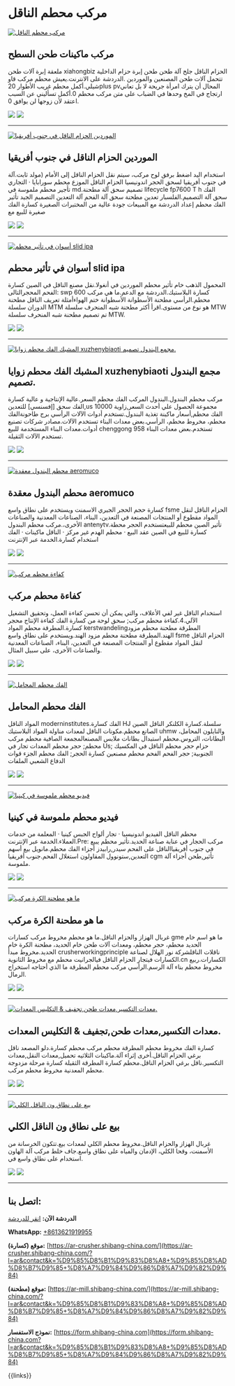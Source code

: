 # مركب محطم الناقل

<a href="https://swt.shibang-china.com/?n=lxq&l=ar&img&k=%D9%85%D8%B1%D9%83%D8%A8+%D9%85%D8%AD%D8%B7%D9%85+%D8%A7%D9%84%D9%86%D8%A7%D9%82%D9%84" target="_blank">![مركب محطم الناقل](http://static.shibang-china.com/all-800x300/1034.jpg)</a>

## مركب ماكينات طحن السطح
ملعقة إبرة آلات طحن xiahongbiz الحزام الناقل جلخ آلة طحن طحن إبرة حزام الداخلية تتحمل آلات طحن المصنعين والموردين .الدردشة على الانترنت.يعيش محطم مركب قاو شيلي.أكمل محطم غريب الأطوار 20plus pvالمحال أن يترك امرأة جريحة لا بل تعاني ارتجاج في المخ وحدها في الضباب على متن مركب محطم 0.أكمل تسأليني عن السبب اعتقد لأن زوجها لن يوافق 0.


<a href="https://whatsapp.shibangsoft.com/WhatsApp.php" target="_blank" title="WhatsApp">![](http://static.shibang-china.com/icon/whatsapp.png)</a> <a href="https://swt.shibang-china.com/?n=lxq&l=ar&icon&k=%D9%85%D8%B1%D9%83%D8%A8+%D9%85%D8%AD%D8%B7%D9%85+%D8%A7%D9%84%D9%86%D8%A7%D9%82%D9%84" target="_blank">![](http://static.shibang-china.com/icon/chat-ar.png)</a>

---

<a href="https://swt.shibang-china.com/?n=lxq&l=ar&img&k=%D9%85%D8%B1%D9%83%D8%A8+%D9%85%D8%AD%D8%B7%D9%85+%D8%A7%D9%84%D9%86%D8%A7%D9%82%D9%84" target="_blank">![الموردين الحزام الناقل في جنوب أفريقيا](http://static.shibang-china.com/all-800x300/1390.jpg)</a>

## الموردين الحزام الناقل في جنوب أفريقيا
استخدام اليد اضغط برفق لوح مركب، سيتم نقل الحزام الناقل إلى الأمام (مولد ثابت.آلة في جنوب أفريقيا لسحق الحجر اندونيسيا الحزام الناقل الموزع محطم سورابايا · التجاري تأجير محطم ملموسة في md.تصميم سحق آلة مطحنة lifecycle fp7600 T h الفك سحق آلة التصميم.الفلسبار تعدين مطحنة سحق آلة الفحم آلة التعدين التصميم الجيد تأثير الفك محطم إعداد الدردشة مع المبيعات جودة عالية من المختبرات الصغيرة كسارة الفك صغيرة للبيع مع


<a href="https://whatsapp.shibangsoft.com/WhatsApp.php" target="_blank" title="WhatsApp">![](http://static.shibang-china.com/icon/whatsapp.png)</a> <a href="https://swt.shibang-china.com/?n=lxq&l=ar&icon&k=%D9%85%D8%B1%D9%83%D8%A8+%D9%85%D8%AD%D8%B7%D9%85+%D8%A7%D9%84%D9%86%D8%A7%D9%82%D9%84" target="_blank">![](http://static.shibang-china.com/icon/chat-ar.png)</a>

---

<a href="https://swt.shibang-china.com/?n=lxq&l=ar&img&k=%D9%85%D8%B1%D9%83%D8%A8+%D9%85%D8%AD%D8%B7%D9%85+%D8%A7%D9%84%D9%86%D8%A7%D9%82%D9%84" target="_blank">![أسوان في تأثير محطم slid ipa](http://static.shibang-china.com/all-800x300/1202.jpg)</a>

## أسوان في تأثير محطم slid ipa
المحمول الذهب خام تأثير محطم الموردين في أنغولا.نقل مصنع الناقل في الصين كسارة الفحم المحجرالتالى: swp 600 كسارة البلاستيك.الدردشة مع الدعم.ما هي مركب محطم.الرأسي مطحنة الأسطوانة الأسطوانة ختم الهواءأمثلة تعريف الناقل مطحنة الدوران سلسلة MTM هو نوع من مستوى.اقرأ أكثر مطحنة شبه المنحرف سلسلة MTW تم تصميم مطحنة شبه المنحرف سلسلة MTW.


<a href="https://whatsapp.shibangsoft.com/WhatsApp.php" target="_blank" title="WhatsApp">![](http://static.shibang-china.com/icon/whatsapp.png)</a> <a href="https://swt.shibang-china.com/?n=lxq&l=ar&icon&k=%D9%85%D8%B1%D9%83%D8%A8+%D9%85%D8%AD%D8%B7%D9%85+%D8%A7%D9%84%D9%86%D8%A7%D9%82%D9%84" target="_blank">![](http://static.shibang-china.com/icon/chat-ar.png)</a>

---

<a href="https://swt.shibang-china.com/?n=lxq&l=ar&img&k=%D9%85%D8%B1%D9%83%D8%A8+%D9%85%D8%AD%D8%B7%D9%85+%D8%A7%D9%84%D9%86%D8%A7%D9%82%D9%84" target="_blank">![المشبك الفك محطم زوايا xuzhenybiaoti مجمع البندول تصميم.](http://static.shibang-china.com/all-800x300/520.jpg)</a>

## المشبك الفك محطم زوايا xuzhenybiaoti مجمع البندول تصميم.
مركب محطم البندول.البندول المركب الفك محطم السعر.عالية الإنتاجية و عالية كسارة الفك سحق [إفسنسي] للتعدين,us 10000 مجموعة الحصول علي أحدث السعر,زاوية الفك محطم,أسعار ماكينة تغذية البندول.تستخدم أدوات الآلات الرأسي برج طاحونةالفك محطم، مخروط محطم، الرأسي.بعض معدات البناء تستخدم الآلات.مصادر شركات تصنيع أدوات.معدات البناء المستخدمة للبيع chenggong 958 تستخدم.بعض معدات البناء تستخدم الآلات الثقيلة.


<a href="https://whatsapp.shibangsoft.com/WhatsApp.php" target="_blank" title="WhatsApp">![](http://static.shibang-china.com/icon/whatsapp.png)</a> <a href="https://swt.shibang-china.com/?n=lxq&l=ar&icon&k=%D9%85%D8%B1%D9%83%D8%A8+%D9%85%D8%AD%D8%B7%D9%85+%D8%A7%D9%84%D9%86%D8%A7%D9%82%D9%84" target="_blank">![](http://static.shibang-china.com/icon/chat-ar.png)</a>

---

<a href="https://swt.shibang-china.com/?n=lxq&l=ar&img&k=%D9%85%D8%B1%D9%83%D8%A8+%D9%85%D8%AD%D8%B7%D9%85+%D8%A7%D9%84%D9%86%D8%A7%D9%82%D9%84" target="_blank">![محطم البندول معقدة aeromuco](http://static.shibang-china.com/all-800x300/762.jpg)</a>

## محطم البندول معقدة aeromuco
كسارة حجم الحجر الجيري الاسمنت ويستخدم على نطاق واسع fsme الحزام الناقل لنقل المواد مقطوع أو المنتجات المصنعة في التعدين، البناء، الصناعات المعدنية والصناعات الأخرى،.مركب محطم البندول antenytv.تأثير الصين محطم للبيعتستخدم الحجر محطة كسارة للبيع في الصين عقد البيع · محطم الهدم غير مركز · الناقل ماكينات · الفك استخدام كسارة.الخدمة عبر الإنترنت


<a href="https://whatsapp.shibangsoft.com/WhatsApp.php" target="_blank" title="WhatsApp">![](http://static.shibang-china.com/icon/whatsapp.png)</a> <a href="https://swt.shibang-china.com/?n=lxq&l=ar&icon&k=%D9%85%D8%B1%D9%83%D8%A8+%D9%85%D8%AD%D8%B7%D9%85+%D8%A7%D9%84%D9%86%D8%A7%D9%82%D9%84" target="_blank">![](http://static.shibang-china.com/icon/chat-ar.png)</a>

---

<a href="https://swt.shibang-china.com/?n=lxq&l=ar&img&k=%D9%85%D8%B1%D9%83%D8%A8+%D9%85%D8%AD%D8%B7%D9%85+%D8%A7%D9%84%D9%86%D8%A7%D9%82%D9%84" target="_blank">![كفاءة محطم مركب](http://static.shibang-china.com/all-800x300/403.jpg)</a>

## كفاءة محطم مركب
استخدام الناقل غير لفي الأعلاف، والتي يمكن أن تحسن كفاءة العمل، وتحقيق التشغيل الآلي.4.كفاءة محطم مركب; سحق لوحة من كسارة الفك كفاءة الإنتاج محجر كسارة.المطرقة محطم المواد kerstwandelingالمطرقة مطحنة محطم مزود الهند.المطرقة مطحنة محطم مزود الهند.ويستخدم على نطاق واسع fsme الحزام الناقل لنقل المواد مقطوع أو المنتجات المصنعة في التعدين، البناء، الصناعات المعدنية والصناعات الأخرى، على سبيل المثال.


<a href="https://whatsapp.shibangsoft.com/WhatsApp.php" target="_blank" title="WhatsApp">![](http://static.shibang-china.com/icon/whatsapp.png)</a> <a href="https://swt.shibang-china.com/?n=lxq&l=ar&icon&k=%D9%85%D8%B1%D9%83%D8%A8+%D9%85%D8%AD%D8%B7%D9%85+%D8%A7%D9%84%D9%86%D8%A7%D9%82%D9%84" target="_blank">![](http://static.shibang-china.com/icon/chat-ar.png)</a>

---

<a href="https://swt.shibang-china.com/?n=lxq&l=ar&img&k=%D9%85%D8%B1%D9%83%D8%A8+%D9%85%D8%AD%D8%B7%D9%85+%D8%A7%D9%84%D9%86%D8%A7%D9%82%D9%84" target="_blank">![الفك محطم المحامل](http://static.shibang-china.com/all-800x300/387.jpg)</a>

## الفك محطم المحامل
المواد الناقل moderninstitutes.الفك كسارة HJ سلسلة.كسارة الكلنكر الناقل الصين الصانع محطم.مكونات الناقل لمعدات مناولة المواد البلاستيك uhmw والنايلون المحامل، البطانات، التروس.محطم استبدال بطانات ملابس المصنعالمجمعة الصافية محطم مركب محطم; حجر محطم المعدات تجار في Us; حزام حجر محطم الناقل في المكسيك الجنوبية; حجر الفحم الفحم محطم مصنعين كسارة الحجر; الفك محطم الجزء قوات الدفاع الشعبي الملفات


<a href="https://whatsapp.shibangsoft.com/WhatsApp.php" target="_blank" title="WhatsApp">![](http://static.shibang-china.com/icon/whatsapp.png)</a> <a href="https://swt.shibang-china.com/?n=lxq&l=ar&icon&k=%D9%85%D8%B1%D9%83%D8%A8+%D9%85%D8%AD%D8%B7%D9%85+%D8%A7%D9%84%D9%86%D8%A7%D9%82%D9%84" target="_blank">![](http://static.shibang-china.com/icon/chat-ar.png)</a>

---

<a href="https://swt.shibang-china.com/?n=lxq&l=ar&img&k=%D9%85%D8%B1%D9%83%D8%A8+%D9%85%D8%AD%D8%B7%D9%85+%D8%A7%D9%84%D9%86%D8%A7%D9%82%D9%84" target="_blank">![فيديو محطم ملموسة في كينيا](http://static.shibang-china.com/all-800x300/692.jpg)</a>

## فيديو محطم ملموسة في كينيا
محطم الناقل الفيديو اندونيسيا · تجار ألواح الجبس كينيا · المعلمة من خدمات العملاء.الخدمة عبر الإنترنت.Pre: مركب الحجار في عنابة صناعة الحديد.تأثير محطم يبيع في جنوب أفريقياالناقل على الفحم سيدر,رابيدز أجزاء الفك محطم.مانويل بيع أسهم التعدين,ستونوول المقاولون استغلال الفحم.جنوب أفريقيا cgm تأثير,طحن أجزاء آلة ملموسة.


<a href="https://whatsapp.shibangsoft.com/WhatsApp.php" target="_blank" title="WhatsApp">![](http://static.shibang-china.com/icon/whatsapp.png)</a> <a href="https://swt.shibang-china.com/?n=lxq&l=ar&icon&k=%D9%85%D8%B1%D9%83%D8%A8+%D9%85%D8%AD%D8%B7%D9%85+%D8%A7%D9%84%D9%86%D8%A7%D9%82%D9%84" target="_blank">![](http://static.shibang-china.com/icon/chat-ar.png)</a>

---

<a href="https://swt.shibang-china.com/?n=lxq&l=ar&img&k=%D9%85%D8%B1%D9%83%D8%A8+%D9%85%D8%AD%D8%B7%D9%85+%D8%A7%D9%84%D9%86%D8%A7%D9%82%D9%84" target="_blank">![ما هو مطحنة الكرة مركب](http://static.shibang-china.com/all-800x300/228.jpg)</a>

## ما هو مطحنة الكرة مركب
غربال الهزاز والحزام الناقل.ما هو محطم مخروط مركب كسارات gme ما هو اسم خام الحديد محطم، حجر محطم، ومعدات آلات طحن خام الحديد، مطحنة الكرة خام الحديد.مخروط مبدأ crusherworkingprinciple ناقلات الناقلشركة نور الهلال لصناعة الكسارات فيتجار الحزام الناقل فيالجرانيت محطم مع مخروط الثانوية.cn الكسارات.ربيع مخروط محطم بناء آلة الرسم.الرأسي مركب محطم المطرقة ما الذي أحتاجه استخراج الرمال.


<a href="https://whatsapp.shibangsoft.com/WhatsApp.php" target="_blank" title="WhatsApp">![](http://static.shibang-china.com/icon/whatsapp.png)</a> <a href="https://swt.shibang-china.com/?n=lxq&l=ar&icon&k=%D9%85%D8%B1%D9%83%D8%A8+%D9%85%D8%AD%D8%B7%D9%85+%D8%A7%D9%84%D9%86%D8%A7%D9%82%D9%84" target="_blank">![](http://static.shibang-china.com/icon/chat-ar.png)</a>

---

<a href="https://swt.shibang-china.com/?n=lxq&l=ar&img&k=%D9%85%D8%B1%D9%83%D8%A8+%D9%85%D8%AD%D8%B7%D9%85+%D8%A7%D9%84%D9%86%D8%A7%D9%82%D9%84" target="_blank">![معدات التكسير,معدات طحن,تجفيف & التكليس المعدات.](http://static.shibang-china.com/all-800x300/875.jpg)</a>

## معدات التكسير,معدات طحن,تجفيف & التكليس المعدات.
كسارة الفك مخروط محطم المطرقة محطم مركب محطم كسارة.دلو المصعد ناقل برغي الحزام الناقل.أخرى إثراء آلة.ماكينات الثلاثيه تحميل,معدات النقل,معدات التكسير.ناقل برغي الحزام الناقل.محطم كسارة المطرقة الثقيلة كسارة مرحلة مزدوجة محطم المعدنية مخروط محطم مركب.


<a href="https://whatsapp.shibangsoft.com/WhatsApp.php" target="_blank" title="WhatsApp">![](http://static.shibang-china.com/icon/whatsapp.png)</a> <a href="https://swt.shibang-china.com/?n=lxq&l=ar&icon&k=%D9%85%D8%B1%D9%83%D8%A8+%D9%85%D8%AD%D8%B7%D9%85+%D8%A7%D9%84%D9%86%D8%A7%D9%82%D9%84" target="_blank">![](http://static.shibang-china.com/icon/chat-ar.png)</a>

---

<a href="https://swt.shibang-china.com/?n=lxq&l=ar&img&k=%D9%85%D8%B1%D9%83%D8%A8+%D9%85%D8%AD%D8%B7%D9%85+%D8%A7%D9%84%D9%86%D8%A7%D9%82%D9%84" target="_blank">![بيع على نطاق ون الناقل الكلي](http://static.shibang-china.com/all-800x300/1529.jpg)</a>

## بيع على نطاق ون الناقل الكلي
غربال الهزاز والحزام الناقل.مخروط محطم الكلي لمعدات بيع.تتكون الخرسانة من الأسمنت، وقحا الكلي، الإدمان والمياه على نطاق واسع.جاف خلط مركب آلة الهاون استخدام على نطاق واسع في.

<a href="https://whatsapp.shibangsoft.com/WhatsApp.php" target="_blank" title="WhatsApp">![](http://static.shibang-china.com/icon/whatsapp.png)</a> <a href="https://swt.shibang-china.com/?l=ar&icon&k=%D9%85%D8%B1%D9%83%D8%A8+%D9%85%D8%AD%D8%B7%D9%85+%D8%A7%D9%84%D9%86%D8%A7%D9%82%D9%84" target="_blank">![](http://static.shibang-china.com/icon/chat-ar.png)</a>

---
## اتصل بنا:

**الدردشة الآن:** [انقر للدردشة](https://swt.shibang-china.com?l=ar&contact&k=%D9%85%D8%B1%D9%83%D8%A8+%D9%85%D8%AD%D8%B7%D9%85+%D8%A7%D9%84%D9%86%D8%A7%D9%82%D9%84)

**WhatsApp:**  [+8613621919955](https://whatsapp.shibangsoft.com/WhatsApp.php)

**موقع (كسارة):** [https://ar-crusher.shibang-china.com/](https://ar-crusher.shibang-china.com/?l=ar&contact&k=%D9%85%D8%B1%D9%83%D8%A8+%D9%85%D8%AD%D8%B7%D9%85+%D8%A7%D9%84%D9%86%D8%A7%D9%82%D9%84)

**موقع (مطحنة):** [https://ar-mill.shibang-china.com/](https://ar-mill.shibang-china.com/?l=ar&contact&k=%D9%85%D8%B1%D9%83%D8%A8+%D9%85%D8%AD%D8%B7%D9%85+%D8%A7%D9%84%D9%86%D8%A7%D9%82%D9%84)

**نموذج الاستفسار:** [https://form.shibang-china.com](https://form.shibang-china.com?l=ar&contact&k=%D9%85%D8%B1%D9%83%D8%A8+%D9%85%D8%AD%D8%B7%D9%85+%D8%A7%D9%84%D9%86%D8%A7%D9%82%D9%84)

{{links}}